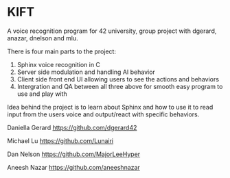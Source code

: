 # KIFT

A voice recognition program for 42 university, group project with dgerard, anazar, dnelson and mlu.

There is four main parts to the project:
1) Sphinx voice recognition in C
2) Server side modulation and handling AI behavior
3) Client side front end UI allowing users to see the actions and behaviors
4) Intergration and QA between all three above for smooth easy program to use and play with

Idea behind the project is to learn about Sphinx and how to use it to read input from the users voice and output/react with specific behaviors. 

Daniella Gerard https://github.com/dgerard42

Michael Lu https://github.com/Lunairi

Dan Nelson https://github.com/MajorLeeHyper

Aneesh Nazar https://github.com/aneeshnazar
